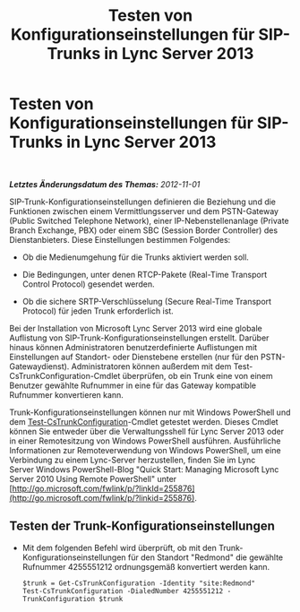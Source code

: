 ﻿---
title: Testen von Konfigurationseinstellungen für SIP-Trunks in Lync Server 2013
TOCTitle: Testen von Konfigurationseinstellungen für SIP-Trunks in Lync Server 2013
ms:assetid: c8712308-0e2d-4e39-8f90-d1a250487a94
ms:mtpsurl: https://technet.microsoft.com/de-de/library/JJ721880(v=OCS.15)
ms:contentKeyID: 49890934
ms.date: 05/19/2016
mtps_version: v=OCS.15
ms.translationtype: HT
---

# Testen von Konfigurationseinstellungen für SIP-Trunks in Lync Server 2013

 

_**Letztes Änderungsdatum des Themas:** 2012-11-01_

SIP-Trunk-Konfigurationseinstellungen definieren die Beziehung und die Funktionen zwischen einem Vermittlungsserver und dem PSTN-Gateway (Public Switched Telephone Network), einer IP-Nebenstellenanlage (Private Branch Exchange, PBX) oder einem SBC (Session Border Controller) des Dienstanbieters. Diese Einstellungen bestimmen Folgendes:

  - Ob die Medienumgehung für die Trunks aktiviert werden soll.

  - Die Bedingungen, unter denen RTCP-Pakete (Real-Time Transport Control Protocol) gesendet werden.

  - Ob die sichere SRTP-Verschlüsselung (Secure Real-Time Transport Protocol) für jeden Trunk erforderlich ist.

Bei der Installation von Microsoft Lync Server 2013 wird eine globale Auflistung von SIP-Trunk-Konfigurationseinstellungen erstellt. Darüber hinaus können Administratoren benutzerdefinierte Auflistungen mit Einstellungen auf Standort- oder Dienstebene erstellen (nur für den PSTN-Gatewaydienst). Administratoren können außerdem mit dem Test-CsTrunkConfiguration-Cmdlet überprüfen, ob ein Trunk eine von einem Benutzer gewählte Rufnummer in eine für das Gateway kompatible Rufnummer konvertieren kann.

Trunk-Konfigurationseinstellungen können nur mit Windows PowerShell und dem [Test-CsTrunkConfiguration](test-cstrunkconfiguration.md)-Cmdlet getestet werden. Dieses Cmdlet können Sie entweder über die Verwaltungsshell für Lync Server 2013 oder in einer Remotesitzung von Windows PowerShell ausführen. Ausführliche Informationen zur Remoteverwendung von Windows PowerShell, um eine Verbindung zu einem Lync-Server herzustellen, finden Sie im Lync Server Windows PowerShell-Blog "Quick Start: Managing Microsoft Lync Server 2010 Using Remote PowerShell" unter [http://go.microsoft.com/fwlink/p/?linkId=255876](http://go.microsoft.com/fwlink/p/?linkid=255876).

## Testen der Trunk-Konfigurationseinstellungen

  - Mit dem folgenden Befehl wird überprüft, ob mit den Trunk-Konfigurationseinstellungen für den Standort "Redmond" die gewählte Rufnummer 4255551212 ordnungsgemäß konvertiert werden kann.
    
        $trunk = Get-CsTrunkConfiguration -Identity "site:Redmond"
        Test-CsTrunkConfiguration -DialedNumber 4255551212 -TrunkConfiguration $trunk

